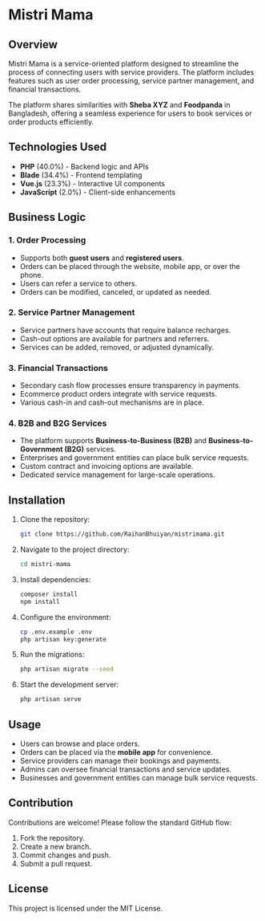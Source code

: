 # Mistri Mama

## Overview

Mistri Mama is a service-oriented platform designed to streamline the process of connecting users with service providers. The platform includes features such as user order processing, service partner management, and financial transactions.

The platform shares similarities with **Sheba XYZ** and **Foodpanda** in Bangladesh, offering a seamless experience for users to book services or order products efficiently.

## Technologies Used

- **PHP** (40.0%) - Backend logic and APIs
- **Blade** (34.4%) - Frontend templating
- **Vue.js** (23.3%) - Interactive UI components
- **JavaScript** (2.0%) - Client-side enhancements

## Business Logic

### 1. Order Processing

- Supports both **guest users** and **registered users**.
- Orders can be placed through the website, mobile app, or over the phone.
- Users can refer a service to others.
- Orders can be modified, canceled, or updated as needed.

### 2. Service Partner Management

- Service partners have accounts that require balance recharges.
- Cash-out options are available for partners and referrers.
- Services can be added, removed, or adjusted dynamically.

### 3. Financial Transactions

- Secondary cash flow processes ensure transparency in payments.
- Ecommerce product orders integrate with service requests.
- Various cash-in and cash-out mechanisms are in place.

### 4. B2B and B2G Services

- The platform supports **Business-to-Business (B2B)** and **Business-to-Government (B2G)** services.
- Enterprises and government entities can place bulk service requests.
- Custom contract and invoicing options are available.
- Dedicated service management for large-scale operations.

## Installation

1. Clone the repository:
   ```sh
   git clone https://github.com/RaihanBhuiyan/mistrimama.git
   ```
2. Navigate to the project directory:
   ```sh
   cd mistri-mama
   ```
3. Install dependencies:
   ```sh
   composer install
   npm install
   ```
4. Configure the environment:
   ```sh
   cp .env.example .env
   php artisan key:generate
   ```
5. Run the migrations:
   ```sh
   php artisan migrate --seed
   ```
6. Start the development server:
   ```sh
   php artisan serve
   ```

## Usage

- Users can browse and place orders.
- Orders can be placed via the **mobile app** for convenience.
- Service providers can manage their bookings and payments.
- Admins can oversee financial transactions and service updates.
- Businesses and government entities can manage bulk service requests.

## Contribution

Contributions are welcome! Please follow the standard GitHub flow:

1. Fork the repository.
2. Create a new branch.
3. Commit changes and push.
4. Submit a pull request.

## License

This project is licensed under the MIT License.

